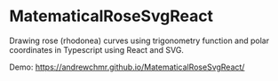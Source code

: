 # MatematicalRoseSvgReact
Drawing rose (rhodonea) curves using trigonometry function and polar coordinates in Typescript using React and SVG.

Demo: https://andrewchmr.github.io/MatematicalRoseSvgReact/
